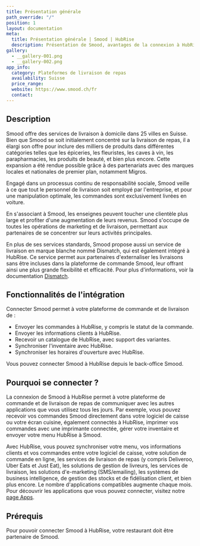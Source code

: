 ```yaml
---
title: Présentation générale
path_override: "/"
position: 1
layout: documentation
meta:
  title: Présentation générale | Smood | HubRise
  description: Présentation de Smood, avantages de la connexion à HubRise, fonctionnalités de l'intégration. Synchronisez les données entre logiciel de caisse et applications.
gallery:
  - __gallery-001.png
  - __gallery-002.png
app_info:
  category: Plateformes de livraison de repas
  availability: Suisse
  price_range:
  website: https://www.smood.ch/fr
  contact:
---
```


## Description

Smood offre des services de livraison à domicile dans 25 villes en Suisse. Bien que Smood se soit initialement concentré sur la livraison de repas, il a élargi son offre pour inclure des milliers de produits dans différentes catégories telles que les épiceries, les fleuristes, les caves à vin, les parapharmacies, les produits de beauté, et bien plus encore. Cette expansion a été rendue possible grâce à des partenariats avec des marques locales et nationales de premier plan, notamment Migros.

Engagé dans un processus continu de responsabilité sociale, Smood veille à ce que tout le personnel de livraison soit employé par l'entreprise, et pour une manipulation optimale, les commandes sont exclusivement livrées en voiture.

En s'associant à Smood, les enseignes peuvent toucher une clientèle plus large et profiter d'une augmentation de leurs revenus. Smood s'occupe de toutes les opérations de marketing et de livraison, permettant aux partenaires de se concentrer sur leurs activités principales.

En plus de ses services standards, Smood propose aussi un service de livraison en marque blanche nommé Dismatch, qui est également intégré à HubRise. Ce service permet aux partenaires d'externaliser les livraisons sans être incluses dans la plateforme de commande Smood, leur offrant ainsi une plus grande flexibilité et efficacité. Pour plus d'informations, voir la documentation [Dismatch](/apps/smood-dismatch/overview).

## Fonctionnalités de l'intégration

Connecter Smood permet à votre plateforme de commande et de livraison de :

- Envoyer les commandes à HubRise, y compris le statut de la commande.
- Envoyer les informations clients à HubRise.
- Recevoir un catalogue de HubRise, avec support des variantes.
- Synchroniser l'inventaire avec HubRise.
- Synchroniser les horaires d'ouverture avec HubRise.

Vous pouvez connecter Smood à HubRise depuis le back-office Smood.

## Pourquoi se connecter ?

La connexion de Smood à HubRise permet à votre plateforme de commande et de livraison de repas de communiquer avec les autres applications que vous utilisez tous les jours. Par exemple, vous pouvez recevoir vos commandes Smood directement dans votre logiciel de caisse ou votre écran cuisine, également connectés à HubRise, imprimer vos commandes avec une imprimante connectée, gérer votre inventaire et envoyer votre menu HubRise à Smood.

Avec HubRise, vous pouvez synchroniser votre menu, vos informations clients et vos commandes entre votre logiciel de caisse, votre solution de commande en ligne, les services de livraison de repas (y compris Deliveroo, Uber Eats et Just Eat), les solutions de gestion de livreurs, les services de livraison, les solutions d'e-marketing (SMS/emailing), les systèmes de business intelligence, de gestion des stocks et de fidélisation client, et bien plus encore. Le nombre d'applications compatibles augmente chaque mois. Pour découvrir les applications que vous pouvez connecter, visitez notre [page Apps](/apps).

## Prérequis

Pour pouvoir connecter Smood à HubRise, votre restaurant doit être partenaire de Smood.
